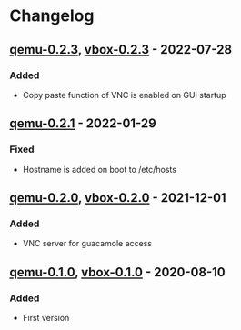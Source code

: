 # Changelog

## [qemu-0.2.3], [vbox-0.2.3] - 2022-07-28
### Added
- Copy paste function of VNC is enabled on GUI startup

## [qemu-0.2.1] - 2022-01-29
### Fixed
- Hostname is added on boot to /etc/hosts

## [qemu-0.2.0], [vbox-0.2.0] - 2021-12-01
### Added
- VNC server for guacamole access

## [qemu-0.1.0], [vbox-0.1.0] - 2020-08-10
### Added
- First version


[qemu-0.1.0]: https://gitlab.ics.muni.cz/muni-kypo-images/xubuntu-18.04/-/tree/105a49d8
[vbox-0.1.0]: https://gitlab.ics.muni.cz/muni-kypo-images/xubuntu-18.04/-/tree/105a49d8
[qemu-0.2.0]: https://gitlab.ics.muni.cz/muni-kypo-images/xubuntu-18.04/-/tree/qemu-0.2.0
[vbox-0.2.0]: https://gitlab.ics.muni.cz/muni-kypo-images/xubuntu-18.04/-/tree/vbox-0.2.0
[qemu-0.2.1]: https://gitlab.ics.muni.cz/muni-kypo-images/xubuntu-18.04/-/tree/qemu-0.2.1
[qemu-0.2.3]: https://gitlab.ics.muni.cz/muni-kypo-images/xubuntu-18.04/-/tree/qemu-0.2.3
[vbox-0.2.3]: https://gitlab.ics.muni.cz/muni-kypo-images/xubuntu-18.04/-/tree/vbox-0.2.3
